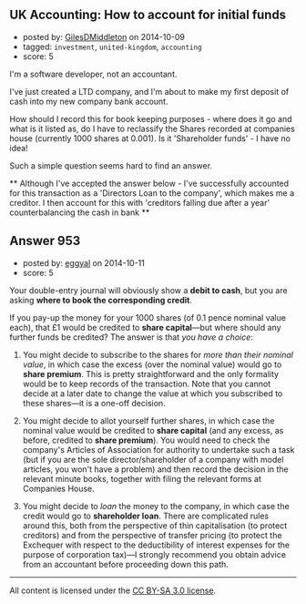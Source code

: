 ## UK Accounting: How to account for initial funds

- posted by: [GilesDMiddleton](https://stackexchange.com/users/268546/gilesdmiddleton) on 2014-10-09
- tagged: `investment`, `united-kingdom`, `accounting`
- score: 5

<p>I'm a software developer, not an accountant.</p>

<p>I've just created a LTD company, and I'm about to make my first deposit of cash into my new company bank account.</p>

<p>How should I record this for book keeping purposes - where does it go and what is it listed as, do I have to reclassify the Shares recorded at companies house (currently 1000 shares at 0.001). Is it 'Shareholder funds' - I have no idea!</p>

<p>Such a simple question seems hard to find an answer.</p>

<p>** Although I've accepted the answer below - I've successfully accounted for this transaction as a 'Directors Loan to the company', which makes me a creditor. I then account for this with 'creditors falling due after a year' counterbalancing the cash in bank **</p>



## Answer 953

- posted by: [eggyal](https://stackexchange.com/users/310184/eggyal) on 2014-10-11
- score: 5

<p>Your double-entry journal will obviously show a <strong>debit to cash</strong>, but you are asking <strong>where to book the corresponding credit</strong>.</p>

<p>If you pay-up the money for your 1000 shares (of 0.1 pence nominal value each), that £1 would be credited to <strong>share capital</strong>&mdash;but where should any further funds be credited?  The answer is that <em>you have a choice</em>:</p>

<ol>
<li><p>You might decide to subscribe to the shares for <em>more than their nominal value</em>, in which case the excess (over the nominal value) would go to <strong>share premium</strong>.  This is pretty straightforward and the only formality would be to keep records of the transaction.  Note that you cannot decide at a later date to change the value at which you subscribed to these shares&mdash;it is a one-off decision.</p></li>
<li><p>You might decide to allot yourself further shares, in which case the nominal value would be credited to <strong>share capital</strong> (and any excess, as before, credited to <strong>share premium</strong>).  You would need to check the company's Articles of Association for authority to undertake such a task (but if you are the sole director/shareholder of a company with model articles, you won't have a problem) and then record the decision in the relevant minute books, together with filing the relevant forms at Companies House.</p></li>
<li><p>You might decide to <em>loan</em> the money to the company, in which case the credit would go to <strong>shareholder loan</strong>.  There are complicated rules around this, both from the perspective of thin capitalisation (to protect creditors) and from the perspective of transfer pricing (to protect the Exchequer with respect to the deductibility of interest expenses for the purpose of corporation tax)&mdash;I strongly recommend you obtain advice from an accountant before proceeding down this path.</p></li>
</ol>




---

All content is licensed under the [CC BY-SA 3.0 license](https://creativecommons.org/licenses/by-sa/3.0/).
